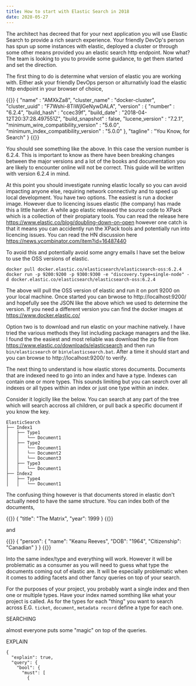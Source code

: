 ```yaml
---
title: How to start with Elastic Search in 2018
date: 2028-05-27
---
```


The architect has decreed that for your next application you will use Elastic Search to provide a rich search experience. Your friendly DevOp's person has spun up some instances with elastic, deployed a cluster or through some other means provided you an elastic search http endpoint. Now what? The team is looking to you to provide some guidance, to get them started and set the direction.

The first thing to do is determine what version of elastic you are working with. Either ask your friendly DevOps person or alturnativly load the elastic http endpoint in your browser of choice,

{{<highlight json>}}
{
  "name" : "AMXkZa8",
  "cluster_name" : "docker-cluster",
  "cluster_uuid" : "F7Wshi-8TiWjlGeNywDALA",
  "version" : {
    "number" : "6.2.4",
    "build_hash" : "ccec39f",
    "build_date" : "2018-04-12T20:37:28.497551Z",
    "build_snapshot" : false,
    "lucene_version" : "7.2.1",
    "minimum_wire_compatibility_version" : "5.6.0",
    "minimum_index_compatibility_version" : "5.0.0"
  },
  "tagline" : "You Know, for Search"
}
{{</highlight>}}

You should see something like the above. In this case the version number is 6.2.4. This is important to know as there have been breaking changes between the major versions and a lot of the books and documentation you are likely to encounter online will not be correct. This guide will be written with version 6.2.4 in mind.

At this point you should investigate running elastic locally so you can avoid impacting anyone else, requiring network connectivity and to speed up local development. You have two options. The easiest is run a docker image. However due to licencing issues elastic (the company) has made this a little harder. A while ago elastic released the source code to XPack which is a collection of their propiatary tools. You can read the release here https://www.elastic.co/blog/doubling-down-on-open however one catch is that it means you can accidently run the XPack tools and potentially run into licencing issues. You can read the HN discussion here https://news.ycombinator.com/item?id=16487440

To avoid this and potentially avoid some angry emails I have set the below to use the OSS versions of elastic.

```
docker pull docker.elastic.co/elasticsearch/elasticsearch-oss:6.2.4
docker run -p 9200:9200 -p 9300:9300 -e "discovery.type=single-node" -d docker.elastic.co/elasticsearch/elasticsearch-oss:6.2.4
```

The above will pull the OSS version of elastic and run it on port 9200 on your local machine. Once started you can brwose to http://localhost:9200/ and hopefully see the JSON like the above which we used to determine the version. If you need a different version you can find the docker images at https://www.docker.elastic.co/

Option two is to download and run elastic on your machine natively. I have tried the various methods they list including package managers and the like. I found the the easiest and most reliable was download the zip file from https://www.elastic.co/downloads/elasticsearch and then run `bin/elasticsearch` or `bin\elasticsearch.bat`. After a time it should start and you can browse to http://localhost:9200/ to verify.

The next thing to understand is how elastic stores documents. Documents that are indexed need to go into an index and have a type. Indexes can contain one or more types. This sounds limiting but you can search over all indexes or all types within an index or just one type within an index.

Consider it logiclly like the below. You can search at any part of the tree which will search accross all children, or pull back a specific document if you know the key.

```
ElasticSearch
├── Index1
│   ├── Type1
│   │   └── Document1
│   ├── Type2
│   │   └── Document1
│   │   └── Document2
│   │   └── Document3
│   ├── Type3
│   │   └── Document1
├── Index2
│   ├── Type4
│   │   └── Document1
```

The confusing thing however is that documents stored in elastic don't actually need to have the same structure. You can index both of the documents,

{{<highlight json>}}
{
	"title": "The Matrix",
	"year": 1999
}
{{</highlight>}}

and

{{<highlight json>}}
{
	"person": {
		"name": "Keanu Reeves",
		"DOB": "1964",
		"Citizenship": "Canadian"
	} 
}
{{</highlight>}}

Into the same index/type and everything will work. However it will be problematic as a consumer as you will need to guess what type the documents coming out of elastic are. It will be especially problematic when it comes to adding facets and other fancy queries on top of your search.

For the purposes of your project, you probably want a single index and then one or multiple types. Have your index named somthing like what your project is called. As for the types for each "thing" you want to search across E.G. `ticket`, `document`, `metadata record` define a type for each one.


SEARCHING

almost everyone puts some "magic" on top of the queries.

EXPLAIN

```
{
  "explain": true,
  "query": {
    "bool": {
      "must": [
        {
```